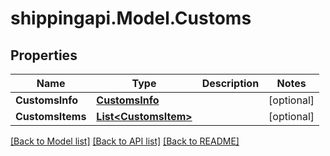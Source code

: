 
# shippingapi.Model.Customs

## Properties

Name | Type | Description | Notes
------------ | ------------- | ------------- | -------------
**CustomsInfo** | [**CustomsInfo**](CustomsInfo.md) |  | [optional] 
**CustomsItems** | [**List&lt;CustomsItem&gt;**](CustomsItem.md) |  | [optional] 

[[Back to Model list]](../README.md#documentation-for-models)
[[Back to API list]](../README.md#documentation-for-api-endpoints)
[[Back to README]](../README.md)


